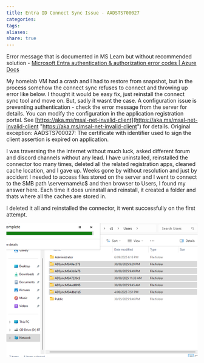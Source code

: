 ```yaml
---
title: Entra ID Connect Sync Issue - AADSTS700027
categories:
tags:
aliases:
share: true
---
```


Error message that is documented in MS Learn but without recommended solution - [Microsoft Entra authentication & authorization error codes | Azure Docs](https://docs.azure.cn/en-us/entra/identity-platform/reference-error-codes)

My homelab VM had a crash and I had to restore from snapshot, but in the process somehow the connect sync refuses to connect and throwing up error like below. I thought it would be easy fix, just reinstall the connect sync tool and move on. But, sadly it wasnt the case.
A configuration issue is preventing authentication - check the error message from the server for details. You can modify the configuration in the application registration portal. See [https://aka.ms/msal-net-invalid-client](https://aka.ms/msal-net-invalid-client "https://aka.ms/msal-net-invalid-client") for details. Original exception: AADSTS700027: The certificate with identifier used to sign the client assertion is expired on application. 

I was traversing the the internet without much luck, asked different forum and discord channels without any lead. 
I have uninstalled, reinstalled the connector too many times, deleted all the related registration apps, cleaned cache location, and I gave up. Weeks gone by without resolution and just by accident I needed to access files stored on the server and I went to connect to the SMB path \\servername\c$ and then browser to Users, I found my answer here. Each time it does uninstall and reinstall, it created a folder and thats where all the caches are stored in. 

I deleted it all and reinstalled the connector, it went successfully on the first attempt. 

![entra-connect-sync-users.png](/images/entra-connect-sync-users.png)